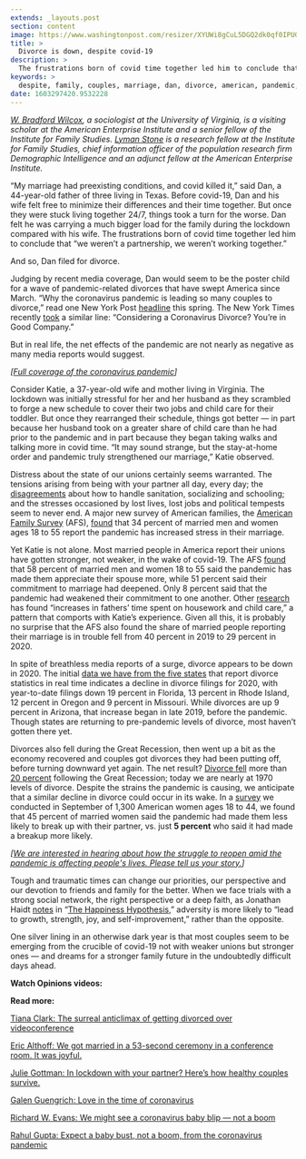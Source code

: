```yaml
--- 
extends: _layouts.post 
section: content 
image: https://www.washingtonpost.com/resizer/XYUWi8gCuL5DGQ2dk0qf0IPUGUE=/1484x0/arc-anglerfish-washpost-prod-washpost.s3.amazonaws.com/public/C6WRTTVUORFDDIEGPJ2PVIRUKI.jpg 
title: > 
  Divorce is down, despite covid-19 
description: > 
  The frustrations born of covid time together led him to conclude that “we weren’t a partnership, we weren’t working together.”And so, Dan filed for divorce.“Why the coronavirus pandemic is leading so many couples to divorce,” read one New York Post headline this spring.The New York Times recently took a similar line: “Considering a Coronavirus Divorce?Divorce fell more than 20 percent following the Great Recession; today we are nearly at 1970 levels of divorce.Despite the strains the pandemic is causing, we anticipate that a similar decline in divorce could occur in its wake. 
keywords: > 
  despite, family, couples, marriage, dan, divorce, american, pandemic, women, married, coronavirus, covid19 
date: 1603297420.9532228 
--- 
```

<div><p><a href="https://sociology.as.virginia.edu/people/profile/wbw7q"><i>W. Bradford Wilcox</i></a><i>, a sociologist at the University of Virginia, is a visiting scholar at the American Enterprise Institute and a senior fellow of the Institute for Family Studies. </i><a href="https://ifstudies.org/blog/author/lyman-stone"><i>Lyman Stone</i></a><i> is a research fellow at the Institute for Family Studies, chief information officer of the population research firm Demographic Intelligence and an adjunct fellow at the American Enterprise Institute. </i></p> <p>&#8220;My marriage had preexisting conditions, and covid killed it,&#8221; said Dan, a 44-year-old father of three living in Texas. Before covid-19, Dan and his wife felt free to minimize their differences and their time together. But once they were stuck living together 24/7, things took a turn for the worse. Dan felt he was carrying a much bigger load for the family during the lockdown compared with his wife. The frustrations born of covid time together led him to conclude that &#8220;we weren&#8217;t a partnership, we weren&#8217;t working together.&#8221;</p> <p>And so, Dan filed for divorce.</p> <p class="ent-ad-leaderboard ent-ad-container"></p> <p>Judging by recent media coverage, Dan would seem to be the poster child for a wave of pandemic-related divorces that have swept America since March. &#8220;Why the coronavirus pandemic is leading so many couples to divorce,&#8221; read one New York Post <a href="https://nypost.com/2020/05/23/why-the-coronavirus-is-leading-so-many-couples-to-divorce/">headline</a> this spring. The New York Times recently <a href="https://www.nytimes.com/2020/10/01/opinion/sunday/divorce-marriage-coronavirus.html">took</a> a similar line: &#8220;Considering a Coronavirus Divorce? You&#8217;re in Good Company.&#8221;</p> <p>But in real life, the net effects of the pandemic are not nearly as negative as many media reports would suggest.</p> <p class="interstitial-link "> <i>[<a href="https://www.washingtonpost.com/coronavirus/">Full coverage of the coronavirus pandemic</a>]</i> </p> <p>Consider Katie, a 37-year-old wife and mother living in Virginia. The lockdown was initially stressful for her and her husband as they scrambled to forge a new schedule to cover their two jobs and child care for their toddler. But once they rearranged their schedule, things got better &#8212; in part because her husband took on a greater share of child care than he had prior to the pandemic and in part because they began taking walks and talking more in covid time. &#8220;It may sound strange, but the stay-at-home order and pandemic truly strengthened our marriage,&#8221; Katie observed.</p> <p>Distress about the state of our unions certainly seems warranted. The tensions arising from being with your partner all day, every day; the <a href="https://research.impact.iu.edu/coronavirus/impact-on-mothers-children.html">disagreements</a> about how to handle sanitation, socializing and schooling; and the stresses occasioned by lost lives, lost jobs and political tempests seem to never end. A major new survey of American families, the <a href="https://www.deseret.com/american-family-survey">American Family Survey</a> (AFS), <a href="https://ifstudies.org/blog/the-good-and-bad-news-about-marriage-in-the-time-of-covid">found</a> that 34 percent of married men and women ages 18 to 55 report the pandemic has increased stress in their marriage.</p> <p class="ent-ad-leaderboard ent-ad-container"></p> <p>Yet Katie is not alone. Most married people in America report their unions have gotten stronger, not weaker, in the wake of covid-19. The AFS <a href="https://ifstudies.org/blog/the-good-and-bad-news-about-marriage-in-the-time-of-covid">found</a> that 58 percent of married men and women 18 to 55 said the pandemic has made them appreciate their spouse more, while 51 percent said their commitment to marriage had deepened. Only 8 percent said that the pandemic had weakened their commitment to one another. Other <a href="https://osf.io/preprints/socarxiv/jy8fn/">research</a> has found &#8220;increases in fathers&#8217; time spent on housework and child care,&#8221; a pattern that comports with Katie&#8217;s experience. Given all this, it is probably no surprise that the AFS also found the share of married people reporting their marriage is in trouble fell from 40 percent in 2019 to 29 percent in 2020.</p> <p>In spite of breathless media reports of a surge, divorce appears to be down in 2020. The initial <a href="https://ifstudies.org/blog/divorce-is-down-during-covid">data we have from the five states</a> that report divorce statistics in real time indicates a decline in divorce filings for 2020, with year-to-date filings down 19 percent in Florida, 13 percent in Rhode Island, 12 percent in Oregon and 9 percent in Missouri. While divorces are up 9 percent in Arizona, that increase began in late 2019, before the pandemic. Though states are returning to pre-pandemic levels of divorce, most haven&#8217;t gotten there yet.</p> <p class="ent-ad-leaderboard ent-ad-container"></p> <p>Divorces also fell during the Great Recession, then went up a bit as the economy recovered and couples got divorces they had been putting off, before turning downward yet again. The net result? <a href="https://www.usatoday.com/story/opinion/2019/12/29/divorce-rate-united-states-family-children-marriage-decade-column/2750612001/">Divorce fell</a> more than <a href="https://journals.sagepub.com/doi/full/10.1177/2378023119873497">20 percent</a> following the Great Recession; today we are nearly at 1970 levels of divorce. Despite the strains the pandemic is causing, we anticipate that a similar decline in divorce could occur in its wake. In a <a href="https://www.demographicintel.com/family-survey">survey</a> we conducted in September of 1,300 American women ages 18 to 44, we found that 45 percent of married women said the pandemic had made them less likely to break up with their partner, vs. just <b>5 percent</b> who said it had made a breakup more likely.</p> <p class="interstitial-link "> <i>[<a href="https://hosted-washpost.submissionplatform.com/sub/hosted/5f060125378d5400346b0b39">We are interested in hearing about how the struggle to reopen amid the pandemic is affecting people's lives. Please tell us your story.</a>]</i> </p> <p>Tough and traumatic times can change our priorities, our perspective and our devotion to friends and family for the better. When we face trials with a strong social network, the right perspective or a deep faith, as Jonathan Haidt <a href="https://books.google.com/books?id=gHEv9yzj_a4C&amp;pg=PA141&amp;lpg=PA141&amp;dq=the+happiness+hypothesis+%E2%80%9Clead+to+growth,+strength,+joy,+and+self-improvement,%E2%80%9D&amp;source=bl&amp;ots=URIaPsgnF0&amp;sig=ACfU3U2icXbUbBt0SY1k1R61-wK_uj02JQ&amp;hl=en&amp;sa=X&amp;ved=2ahUKEwjPiPOpsrzsAhVkmXIEHbNuD-04ChDoATABegQIARAC#v=onepage&amp;q=the%20happiness%20hypothesis%20%E2%80%9Clead%20to%20growth%2C%20strength%2C%20joy%2C%20and%20self-improvement%2C%E2%80%9D&amp;f=false" target="_blank">notes</a> in &#8220;<a href="https://www.amazon.com/gp/product/0465028020/ref=as_li_qf_asin_il_tl?ie=UTF8&amp;tag=thewaspos09-20&amp;creative=9325&amp;linkCode=as2&amp;creativeASIN=0465028020&amp;linkId=06e48b71e918b8540f07196c80cfeb86" target="_blank">The Happiness Hypothesis</a>,&#8221; adversity is more likely to &#8220;lead to growth, strength, joy, and self-improvement,&#8221; rather than the opposite.</p> <p>One silver lining in an otherwise dark year is that most couples seem to be emerging from the crucible of covid-19 not with weaker unions but stronger ones &#8212; and dreams for a stronger family future in the undoubtedly difficult days ahead.</p> <p class="ent-raw-container custom-html"></p> <p><b>Watch Opinions videos:</b></p> <p id="player_79e48e55-2987-4f55-afe0-96c700e860fe" class="powa"></p>      <p><b>Read more:</b></p> <p><a href="https://www.washingtonpost.com/outlook/2020/06/23/surreal-anticlimax-getting-divorced-over-videoconference/" target="_blank">Tiana Clark: The surreal anticlimax of getting divorced over videoconference</a></p> <p><a href="https://www.washingtonpost.com/opinions/2020/04/08/wedding-celebration-postpone-coronavirus/" target="_blank">Eric Althoff: We got married in a 53-second ceremony in a conference room. It was joyful.</a></p> <p><a href="https://www.washingtonpost.com/opinions/2020/03/25/lockdown-with-your-partner-heres-how-healthy-couples-survive/" target="_blank">Julie Gottman: In lockdown with your partner? Here&#8217;s how healthy couples survive.</a></p> <p><a href="https://www.washingtonpost.com/opinions/2020/03/14/love-time-coronavirus/" target="_blank">Galen Guengrich: Love in the time of coronavirus</a></p> <p><a href="https://www.washingtonpost.com/opinions/2020/03/25/were-stuck-home-with-nothing-do-should-we-expect-coronavirus-baby-boom/" target="_blank">Richard W. Evans: We might see a coronavirus baby blip &#8212; not a boom</a></p> <p><a href="https://www.washingtonpost.com/opinions/2020/06/16/expect-baby-bust-not-boom-coronavirus-pandemic/" target="_blank">Rahul Gupta: Expect a baby bust, not a boom, from the coronavirus pandemic</a></p> <p class="ent-raw-container custom-html"></p> </div>